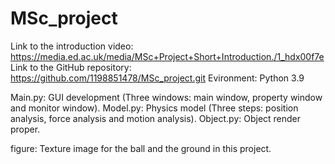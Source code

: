 # MSc_project
Link to the introduction video: https://media.ed.ac.uk/media/MSc+Project+Short+Introduction./1_hdx00f7e
Link to the GitHub repository: https://github.com/1198851478/MSc_project.git
Evironment: Python 3.9

Main.py: GUI development (Three windows: main window, property window and monitor window).
Model.py: Physics model (Three steps: position analysis, force analysis and motion analysis).
Object.py: Object render proper.

figure: Texture image for the ball and the ground in this project.